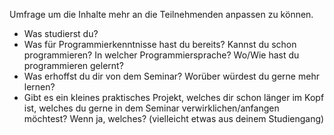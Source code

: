 Umfrage um die Inhalte mehr an die Teilnehmenden anpassen zu können.

- Was studierst du?
- Was für Programmierkenntnisse hast du bereits? Kannst du schon programmieren? In welcher Programmiersprache? Wo/Wie hast du programmieren gelernt?
- Was erhoffst du dir von dem Seminar? Worüber würdest du gerne mehr lernen?
- Gibt es ein kleines praktisches Projekt, welches dir schon länger im Kopf ist, welches du gerne in dem Seminar verwirklichen/anfangen möchtest? Wenn ja, welches? (vielleicht etwas aus deinem Studiengang)
